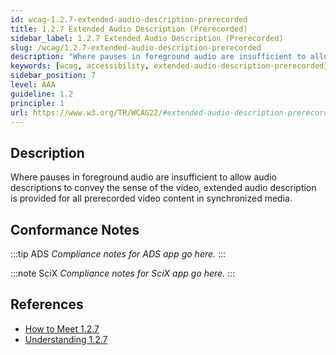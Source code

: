 ```yaml
---
id: wcag-1.2.7-extended-audio-description-prerecorded
title: 1.2.7 Extended Audio Description (Prerecorded)
sidebar_label: 1.2.7 Extended Audio Description (Prerecorded)
slug: /wcag/1.2.7-extended-audio-description-prerecorded
description: "Where pauses in foreground audio are insufficient to allow audio descriptions to convey the sense of the video, extended audio description is provided for all prerecorded video content in synchronized media."
keywords: [wcag, accessibility, extended-audio-description-prerecorded]
sidebar_position: 7
level: AAA
guideline: 1.2
principle: 1
url: https://www.w3.org/TR/WCAG22/#extended-audio-description-prerecorded
---
```


## Description

Where pauses in foreground audio are insufficient to allow audio descriptions to convey the sense of the video, extended audio description is provided for all prerecorded video content in synchronized media.

## Conformance Notes

:::tip ADS
_Compliance notes for ADS app go here._
:::

:::note SciX
_Compliance notes for SciX app go here._
:::

## References

- [How to Meet 1.2.7](https://www.w3.org/WAI/WCAG22/quickref/#extended-audio-description-prerecorded)
- [Understanding 1.2.7](https://www.w3.org/WAI/WCAG22/Understanding/extended-audio-description-prerecorded.html)


